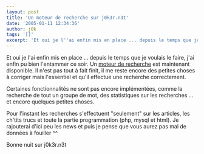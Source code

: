 ```yaml
---
layout: post
title: 'Un moteur de recherche sur j0k3r.n3t'
date: '2005-01-11 12:34:36'
author: j0k
tags: '[]'
excerpt: 'Et oui je l''ai enfin mis en place ... depuis le temps que je voulais le faire, j''ai enfin pu bien l''entammer ce soir.   Un [moteur de recherche](http://www.j0k3r.net/faire-une-recherche.html) est maintenant disponible. Il n''est pas tout à fait finit, il me reste encore des petites choses à corriger mais l''essentiel et qu''il effectue une recherche correctement.       ...'
---
```


Et oui je l'ai enfin mis en place ... depuis le temps que je voulais le faire, j'ai enfin pu bien l'entammer ce soir.   Un [moteur de recherche](http://www.j0k3r.net/faire-une-recherche.html) est maintenant disponible. Il n'est pas tout à fait finit, il me reste encore des petites choses à corriger mais l'essentiel et qu'il effectue une recherche correctement.

Certaines fonctionnalités ne sont pas encore implémentées, comme la recherche de tout un groupe de mot, des statistiques sur les recherches ... et encore quelques petites choses.

Pour l'instant les recherches s'effectuent "seulement" sur les articles, les ch'tits trucs et toute la partie programmation (php, mysql et html). Je rajouterai d'ici peu les news et puis je pense que vous aurez pas mal de données à fouiller ^^

Bonne nuit sur j0k3r.n3t
